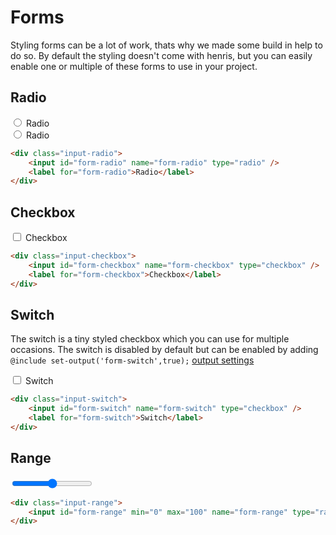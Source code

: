 # Forms

Styling forms can be a lot of work, thats why we made some build in help to do so. By default the styling doesn't come with henris, but you can easily enable one or multiple of these forms to use in your project.

## Radio

<example>
<div class="input-radio">
	<input id="form-radio" name="form-radio" type="radio" />
	<label for="form-radio">Radio</label>
</div>
<div class="input-radio">
	<input id="form-radio2" name="form-radio" type="radio" />
	<label for="form-radio2">Radio</label>
</div>
</example>

```html
<div class="input-radio">
	<input id="form-radio" name="form-radio" type="radio" />
	<label for="form-radio">Radio</label>
</div>
```

## Checkbox

<example>
<div class="input-checkbox">
	<input id="form-checkbox" name="form-checkbox" type="checkbox" />
	<label for="form-checkbox">Checkbox</label>
</div>
</example>

```html
<div class="input-checkbox">
	<input id="form-checkbox" name="form-checkbox" type="checkbox" />
	<label for="form-checkbox">Checkbox</label>
</div>
```

## Switch

The switch is a tiny styled checkbox which you can use for multiple occasions. The switch is disabled by default but can be enabled by adding `@include set-output('form-switch',true);` [output settings](./output.md)

<example>
<div class="input-switch">
	<input id="form-switch" name="form-switch" type="checkbox" />
	<label for="form-switch">Switch</label>
</div>
</example>

```html
<div class="input-switch">
	<input id="form-switch" name="form-switch" type="checkbox" />
	<label for="form-switch">Switch</label>
</div>
```

## Range

<example>
<div class="input-range">
	<input id="form-range" min="0" max="100" name="form-range" type="range" />
</div>
</example>

```html
<div class="input-range">
	<input id="form-range" min="0" max="100" name="form-range" type="range" />
</div>
```
